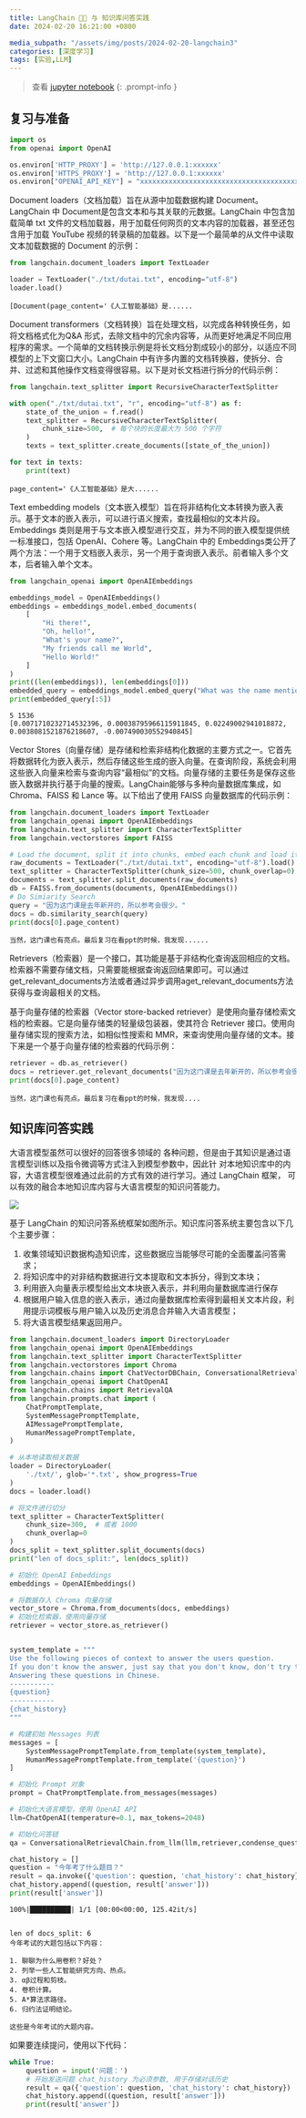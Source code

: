 ```yaml
---
title: LangChain 🦜️🔗 与 知识库问答实践
date: 2024-02-20 16:21:00 +0800

media_subpath: "/assets/img/posts/2024-02-20-langchain3"
categories: [深度学习]
tags: [实验,LLM]
---
```


> 查看 [jupyter notebook](https://gitee.com/horizon-mind/qmmms-py-torch-practice/blob/master/%E4%BB%A3%E7%A0%81/qms_21_langchain%20%E4%B8%8E%20%E7%9F%A5%E8%AF%86%E5%BA%93%E9%97%AE%E7%AD%94%E5%AE%9E%E8%B7%B5.ipynb)
{: .prompt-info }

## 复习与准备

```python
import os
from openai import OpenAI

os.environ['HTTP_PROXY'] = 'http://127.0.0.1:xxxxxx'
os.environ['HTTPS_PROXY'] = 'http://127.0.0.1:xxxxxx'
os.environ["OPENAI_API_KEY"] = "xxxxxxxxxxxxxxxxxxxxxxxxxxxxxxxxxxxxxxxxxx"
```

Document loaders（文档加载）旨在从源中加载数据构建 Document。LangChain 中 Document是包含文本和与其关联的元数据。LangChain 中包含加载简单 txt 文件的文档加载器，用于加载任何网页的文本内容的加载器，甚至还包含用于加载 YouTube 视频的转录稿的加载器。以下是一个最简单的从文件中读取文本加载数据的 Document 的示例：


```python
from langchain.document_loaders import TextLoader

loader = TextLoader("./txt/dutai.txt", encoding="utf-8")
loader.load()
```


    [Document(page_content='《人工智能基础》是......

Document transformers（文档转换）旨在处理文档，以完成各种转换任务，如将文档格式化为Q&A 形式，去除文档中的冗余内容等，从而更好地满足不同应用程序的需求。一个简单的文档转换示例是将长文档分割成较小的部分，以适应不同模型的上下文窗口大小。LangChain 中有许多内置的文档转换器，使拆分、合并、过滤和其他操作文档变得很容易。以下是对长文档进行拆分的代码示例：


```python
from langchain.text_splitter import RecursiveCharacterTextSplitter

with open("./txt/dutai.txt", "r", encoding="utf-8") as f:
    state_of_the_union = f.read()
    text_splitter = RecursiveCharacterTextSplitter(
        chunk_size=500,  # 每个块的长度最大为 500 个字符
    )
    texts = text_splitter.create_documents([state_of_the_union])

for text in texts:
    print(text)
```

    page_content='《人工智能基础》是大......


Text embedding models（文本嵌入模型）旨在将非结构化文本转换为嵌入表示。基于文本的嵌入表示，可以进行语义搜索，查找最相似的文本片段。Embeddings 类则是用于与文本嵌入模型进行交互，并为不同的嵌入模型提供统一标准接口，包括 OpenAI、Cohere 等。LangChain 中的 Embeddings类公开了两个方法：一个用于文档嵌入表示，另一个用于查询嵌入表示。前者输入多个文本，后者输入单个文本。


```python
from langchain_openai import OpenAIEmbeddings

embeddings_model = OpenAIEmbeddings()
embeddings = embeddings_model.embed_documents(
    [
        "Hi there!",
        "Oh, hello!",
        "What's your name?",
        "My friends call me World",
        "Hello World!"
    ]
)
print((len(embeddings)), len(embeddings[0]))
embedded_query = embeddings_model.embed_query("What was the name mentioned in this session?")
print(embedded_query[:5])
```

    5 1536
    [0.0071710232714532396, 0.00038795966115911845, 0.02249002941018872, 0.0038081521876218607, -0.007490030552940845]


Vector Stores（向量存储）是存储和检索非结构化数据的主要方式之一。它首先将数据转化为嵌入表示，然后存储这些生成的嵌入向量。在查询阶段，系统会利用这些嵌入向量来检索与查询内容“最相似”的文档。向量存储的主要任务是保存这些嵌入数据并执行基于向量的搜索。LangChain能够与多种向量数据库集成，如 Chroma、FAISS 和 Lance 等。以下给出了使用 FAISS 向量数据库的代码示例：


```python
from langchain.document_loaders import TextLoader
from langchain_openai import OpenAIEmbeddings
from langchain.text_splitter import CharacterTextSplitter
from langchain.vectorstores import FAISS

# Load the document, split it into chunks, embed each chunk and load it into the vector store.
raw_documents = TextLoader("./txt/dutai.txt", encoding="utf-8").load()
text_splitter = CharacterTextSplitter(chunk_size=500, chunk_overlap=0)
documents = text_splitter.split_documents(raw_documents)
db = FAISS.from_documents(documents, OpenAIEmbeddings())
# Do Simiarity Search
query = "因为这门课是去年新开的，所以参考会很少。"
docs = db.similarity_search(query)
print(docs[0].page_content)

```

    当然，这门课也有亮点。最后复习在看ppt的时候，我发现......


Retrievers（检索器）是一个接口，其功能是基于非结构化查询返回相应的文档。检索器不需要存储文档，只需要能根据查询返回结果即可。可以通过get_relevant_documents方法或者通过异步调用aget_relevant_documents方法获得与查询最相关的文档。

基于向量存储的检索器（Vector store-backed retriever）是使用向量存储检索文档的检索器。它是向量存储类的轻量级包装器，使其符合 Retriever 接口。使用向量存储实现的搜索方法，如相似性搜索和 MMR，来查询使用向量存储的文本。接下来是一个基于向量存储的检索器的代码示例：


```python
retriever = db.as_retriever()
docs = retriever.get_relevant_documents("因为这门课是去年新开的，所以参考会很少。")
print(docs[0].page_content)
```

    当然，这门课也有亮点。最后复习在看ppt的时候，我发现....


## 知识库问答实践

大语言模型虽然可以很好的回答很多领域的
各种问题，但是由于其知识是通过语言模型训练以及指令微调等方式注入到模型参数中，因此针
对本地知识库中的内容，大语言模型很难通过此前的方式有效的进行学习。通过 LangChain 框架，
可以有效的融合本地知识库内容与大语言模型的知识问答能力。

![](t77.png)

基于 LangChain 的知识问答系统框架如图所示。知识库问答系统主要包含以下几个主要步骤：

1. 收集领域知识数据构造知识库，这些数据应当能够尽可能的全面覆盖问答需求；
2. 将知识库中的对非结构数据进行文本提取和文本拆分，得到文本块；
3. 利用嵌入向量表示模型给出文本块嵌入表示，并利用向量数据库进行保存
4. 根据用户输入信息的嵌入表示，通过向量数据库检索得到最相关文本片段，利用提示词模板与用户输入以及历史消息合并输入大语言模型；
5. 将大语言模型结果返回用户。


```python
from langchain.document_loaders import DirectoryLoader
from langchain_openai import OpenAIEmbeddings
from langchain.text_splitter import CharacterTextSplitter
from langchain.vectorstores import Chroma
from langchain.chains import ChatVectorDBChain, ConversationalRetrievalChain
from langchain_openai import ChatOpenAI
from langchain.chains import RetrievalQA
from langchain.prompts.chat import (
    ChatPromptTemplate,
    SystemMessagePromptTemplate,
    AIMessagePromptTemplate,
    HumanMessagePromptTemplate,
)

# 从本地读取相关数据
loader = DirectoryLoader(
    './txt/', glob='*.txt', show_progress=True
)
docs = loader.load()

# 将文件进行切分
text_splitter = CharacterTextSplitter(
    chunk_size=300,  # 或者 1000
    chunk_overlap=0
)
docs_split = text_splitter.split_documents(docs)
print("len of docs_split:", len(docs_split))

# 初始化 OpenAI Embeddings
embeddings = OpenAIEmbeddings()

# 将数据存入 Chroma 向量存储
vector_store = Chroma.from_documents(docs, embeddings)
# 初始化检索器，使用向量存储
retriever = vector_store.as_retriever()


system_template = """
Use the following pieces of context to answer the users question.
If you don't know the answer, just say that you don't know, don't try to make up an answer.
Answering these questions in Chinese.
-----------
{question}
-----------
{chat_history}
"""

# 构建初始 Messages 列表
messages = [
    SystemMessagePromptTemplate.from_template(system_template),
    HumanMessagePromptTemplate.from_template('{question}')
]

# 初始化 Prompt 对象
prompt = ChatPromptTemplate.from_messages(messages)

# 初始化大语言模型，使用 OpenAI API
llm=ChatOpenAI(temperature=0.1, max_tokens=2048)

# 初始化问答链
qa = ConversationalRetrievalChain.from_llm(llm,retriever,condense_question_prompt=prompt)

chat_history = []
question = "今年考了什么题目？"
result = qa.invoke({'question': question, 'chat_history': chat_history})
chat_history.append((question, result['answer']))
print(result['answer'])
```

    100%|██████████| 1/1 [00:00<00:00, 125.42it/s]


    len of docs_split: 6
    今年考试的大题包括以下内容：
    
    1. 聊聊为什么用卷积？好处？
    2. 列举一些人工智能研究方向、热点。
    3. αβ过程和剪枝。
    4. 卷积计算。
    5. A*算法求路径。
    6. 归约法证明结论。
    
    这些是今年考试的大题内容。


如果要连续提问，使用以下代码：


```python
while True:
    question = input('问题：')
    # 开始发送问题 chat_history 为必须参数, 用于存储对话历史
    result = qa({'question': question, 'chat_history': chat_history})
    chat_history.append((question, result['answer']))
    print(result['answer'])
```
